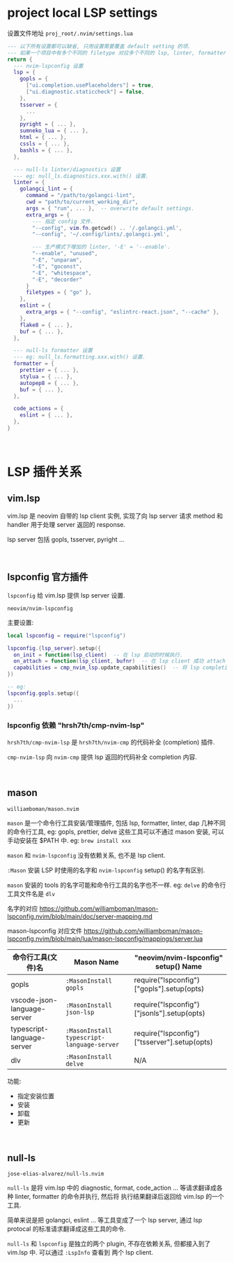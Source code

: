 # project local LSP settings

设置文件地址 `proj_root/.nvim/settings.lua`

```lua
--- 以下所有设置都可以缺省, 只用设置需要覆盖 default setting 的项.
--- 如果一个项目中有多个不同的 filetype 对应多个不同的 lsp, linter, formatter, 可以在不同的 section 中设置多个 tool.
return {
  --- nvim-lspconfig 设置
  lsp = {
    gopls = {
      ["ui.completion.usePlaceholders"] = true,
      ["ui.diagnostic.staticcheck"] = false,
    },
    tsserver = {
      ...
    },
    pyright = { ... },
    sumneko_lua = { ... },
    html = { ... },
    cssls = { ... },
    bashls = { ... },
  },

  --- null-ls linter/diagnostics 设置
  --- eg: null_ls.diagnostics.xxx.with() 设置.
  linter = {
    golangci_lint = {
      command = "/path/to/golangci-lint",
      cwd = "path/to/current_working_dir",
      args = { "run", ... },  -- overwrite default settings.
      extra_args = {
		--- 指定 config 文件.
		"--config", vim.fn.getcwd() .. '/.golangci.yml',
		"--config", '~/.config/lints/.golangci.yml',

		--- 生产模式下增加的 linter, '-E' = '--enable'.
		"--enable", "unused",
		"-E", "unparam",
		"-E", "goconst",
		"-E", "whitespace",
		"-E", "decorder"
	  }
      filetypes = { "go" },
    },
    eslint = {
	  extra_args = { "--config", "eslintrc-react.json", "--cache" },
	},
    flake8 = { ... },
    buf = { ... },
  },

  --- null-ls formatter 设置
  --- eg: null_ls.formatting.xxx.with() 设置.
  formatter = {
    prettier = { ... },
    stylua = { ... },
    autopep8 = { ... },
    buf = { ... },
  },

  code_actions = {
	eslint = { ... },
  },
}
```

<br />

# LSP 插件关系

## vim.lsp

vim.lsp 是 neovim 自带的 lsp client 实例, 实现了向 lsp server 请求 method 和 handler 用于处理 server 返回的 response.

lsp server 包括 gopls, tsserver, pyright ...

<br />

## lspconfig 官方插件

`lspconfig` 给 vim.lsp 提供 lsp server 设置.

`neovim/nvim-lspconfig`

主要设置:

```lua
local lspconfig = require("lspconfig")

lspconfig.{lsp_server}.setup({
  on_init = function(lsp_client)  -- 在 lsp 启动的时候执行.
  on_attach = function(lsp_client, bufnr)  -- 在 lsp client 成功 attach 到 buffer 的时候执行.
  capabilities = cmp_nvim_lsp.update_capabilities()  -- 将 lsp completion 返回给 cmp-nvim-lsp.
})

-- eg:
lspconfig.gopls.setup({
  ...
})
```

### lspconfig 依赖 "hrsh7th/cmp-nvim-lsp"

`hrsh7th/cmp-nvim-lsp` 是 `hrsh7th/nvim-cmp` 的代码补全 (completion) 插件.

`cmp-nvim-lsp` 向 `nvim-cmp` 提供 lsp 返回的代码补全 completion 内容.

<br />

## mason

`williamboman/mason.nvim`

`mason` 是一个命令行工具安装/管理插件, 包括 lsp, formatter, linter, dap 几种不同的命令行工具, eg: gopls, prettier, delve
这些工具可以不通过 mason 安装, 可以手动安装在 $PATH 中. eg: `brew install xxx`

`mason` 和 `nvim-lspconfig` 没有依赖关系, 也不是 lsp client.

`:Mason` 安装 LSP 时使用的名字和 `nvim-lspconfig` setup() 的名字有区别.

`mason` 安装的 tools 的名字可能和命令行工具的名字也不一样. eg: `delve` 的命令行工具文件名是 `dlv`

名字的对应 https://github.com/williamboman/mason-lspconfig.nvim/blob/main/doc/server-mapping.md

mason-lspconfig 对应文件 https://github.com/williamboman/mason-lspconfig.nvim/blob/main/lua/mason-lspconfig/mappings/server.lua

| 命令行工具(文件)名          | Mason Name                                 | "neovim/nvim-lspconfig" setup() Name         |
| --------------------------- | ------------------------------------------ | -------------------------------------------- |
| gopls                       | `:MasonInstall gopls`                      | require("lspconfig")["gopls"].setup(opts)    |
| vscode-json-language-server | `:MasonInstall json-lsp`                   | require("lspconfig")["jsonls"].setup(opts)   |
| typescript-language-server  | `:MasonInstall typescript-language-server` | require("lspconfig")["tsserver"].setup(opts) |
| dlv                         | `:MasonInstall delve`                      | N/A                                          |

功能:

- 指定安装位置
- 安装
- 卸载
- 更新

<br />

## null-ls

`jose-elias-alvarez/null-ls.nvim`

`null-ls` 是将 vim.lsp 中的 diagnostic, format, code_action ... 等请求翻译成各种 linter, formatter 的命令并执行, 然后将
执行结果翻译后返回给 vim.lsp 的一个工具.

简单来说是把 golangci, eslint ... 等工具变成了一个 lsp server, 通过 lsp protocal 的标准请求翻译成这些工具的命令.

`null-ls` 和 `lspconfig` 是独立的两个 plugin, 不存在依赖关系, 但都接入到了 vim.lsp 中. 可以通过 `:LspInfo` 查看到
两个 lsp client.

<br />

